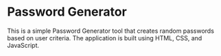 # Password Generator

This is a simple Password Generator tool that creates random passwords based on user criteria. The application is built using HTML, CSS, and JavaScript.